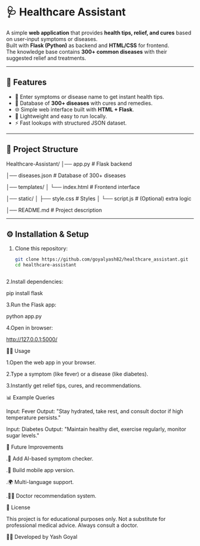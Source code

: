 # 🩺 Healthcare Assistant

A simple **web application** that provides **health tips, relief, and cures** based on user-input symptoms or diseases.  
Built with **Flask (Python)** as backend and **HTML/CSS** for frontend.  
The knowledge base contains **300+ common diseases** with their suggested relief and treatments.

---

## 🚀 Features
- 🔎 Enter symptoms or disease name to get instant health tips.
- 💊 Database of **300+ diseases** with cures and remedies.
- 🌐 Simple web interface built with **HTML + Flask**.
- 📱 Lightweight and easy to run locally.
- ⚡ Fast lookups with structured JSON dataset.

---

## 📂 Project Structure


Healthcare-Assistant/
│── app.py # Flask backend

│── diseases.json # Database of 300+ diseases

│── templates/
│ └── index.html # Frontend interface

│── static/
│ ├── style.css # Styles
│ └── script.js # (Optional) extra logic

│── README.md # Project description




---

## ⚙️ Installation & Setup

1. Clone this repository:
   ```bash
   git clone https://github.com/goyalyash82/healthcare_assistant.git
   cd healthcare-assistant



2.Install dependencies:

pip install flask


3.Run the Flask app:

python app.py


4.Open in browser:

http://127.0.0.1:5000/

🧑‍💻 Usage

1.Open the web app in your browser.

2.Type a symptom (like fever) or a disease (like diabetes).

3.Instantly get relief tips, cures, and recommendations.

📊 Example Queries

Input: Fever
Output: "Stay hydrated, take rest, and consult doctor if high temperature persists."

Input: Diabetes
Output: "Maintain healthy diet, exercise regularly, monitor sugar levels."

📌 Future Improvements

.🤖 Add AI-based symptom checker.

.📱 Build mobile app version.

.🌍 Multi-language support.

.🧑‍⚕️ Doctor recommendation system.

📜 License

This project is for educational purposes only.
Not a substitute for professional medical advice. Always consult a doctor.


👨‍💻 Developed by Yash Goyal
